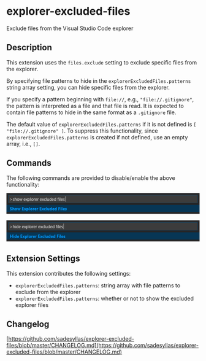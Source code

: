 # explorer-excluded-files
Exclude files from the Visual Studio Code explorer

## Description

This extension uses the `files.exclude` setting to exclude specific files from the explorer.

By specifying file patterns to hide in the `explorerExcludedFiles.patterns`
string array setting, you can hide specific files from the explorer.

If you specify a pattern beginning with `file://`, e.g., `"file://.gitignore"`, the pattern
is interpreted as a file and that file is read. It is expected to contain file patterns to hide
in the same format as a `.gitignore` file.

The default value of `explorerExcludedFiles.patterns` if it is not defined is
`[ "file://.gitignore" ]`. To suppress this functionality,
since `explorerExcludedFiles.patterns` is created if not defined, use an empty array,
i.e., `[]`.

## Commands

The following commands are provided to disable/enable the above functionality:

![Command Show Explorer Excluded Files](assets/show-explorer-excluded-files.png)

![Command Hide Explorer Excluded Files](assets/hide-explorer-excluded-files.png)

## Extension Settings

This extension contributes the following settings:

* `explorerExcludedFiles.patterns`: string array with file patterns to exclude from the explorer
* `explorerExcludedFiles.patterns`: whether or not to show the excluded explorer files

## Changelog

[https://github.com/sadesyllas/explorer-excluded-files/blob/master/CHANGELOG.md](https://github.com/sadesyllas/explorer-excluded-files/blob/master/CHANGELOG.md)
